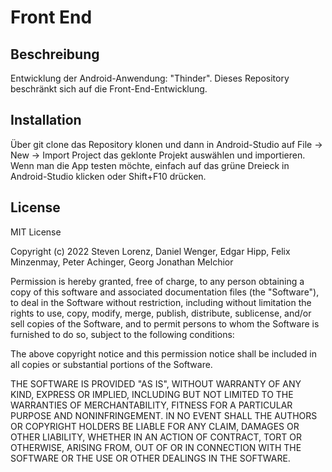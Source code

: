 # Front End

## Beschreibung
Entwicklung der Android-Anwendung: "Thinder". Dieses Repository beschränkt sich auf die Front-End-Entwicklung.

## Installation
Über git clone das Repository klonen und dann in Android-Studio auf File -> New -> Import Project das geklonte Projekt auswählen und importieren. Wenn man die App testen möchte, einfach auf das grüne Dreieck in Android-Studio klicken oder Shift+F10 drücken.

## License
MIT License

Copyright (c) 2022 Steven Lorenz, Daniel Wenger, Edgar Hipp, Felix Minzenmay, Peter Achinger, Georg Jonathan Melchior

Permission is hereby granted, free of charge, to any person obtaining a copy
of this software and associated documentation files (the "Software"), to deal
in the Software without restriction, including without limitation the rights
to use, copy, modify, merge, publish, distribute, sublicense, and/or sell
copies of the Software, and to permit persons to whom the Software is
furnished to do so, subject to the following conditions:

The above copyright notice and this permission notice shall be included in all
copies or substantial portions of the Software.

THE SOFTWARE IS PROVIDED "AS IS", WITHOUT WARRANTY OF ANY KIND, EXPRESS OR
IMPLIED, INCLUDING BUT NOT LIMITED TO THE WARRANTIES OF MERCHANTABILITY,
FITNESS FOR A PARTICULAR PURPOSE AND NONINFRINGEMENT. IN NO EVENT SHALL THE
AUTHORS OR COPYRIGHT HOLDERS BE LIABLE FOR ANY CLAIM, DAMAGES OR OTHER
LIABILITY, WHETHER IN AN ACTION OF CONTRACT, TORT OR OTHERWISE, ARISING FROM,
OUT OF OR IN CONNECTION WITH THE SOFTWARE OR THE USE OR OTHER DEALINGS IN THE
SOFTWARE.

